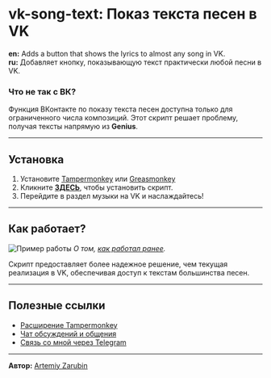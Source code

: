# vk-song-text: Показ текста песен в VK

**en:** Adds a button that shows the lyrics to almost any song in VK.  
**ru:** Добавляет кнопку, показывающую текст практически любой песни в VK.

### Что не так с ВК?
Функция ВКонтакте по показу текста песен доступна только для ограниченного числа композиций.
Этот скрипт решает проблему, получая тексты напрямую из **Genius**.

---

## Установка

1. Установите [Tampermonkey](https://tampermonkey.net/) или [Greasmonkey](https://addons.mozilla.org/en-US/firefox/addon/greasemonkey/)
2. Кликните **[ЗДЕСЬ](https://github.com/Artemiy-Zarubin/vk-song-text/raw/refs/heads/main/vk-song-text.user.js)**, чтобы установить скрипт.
3. Перейдите в раздел музыки на VK и наслаждайтесь!

---

## Как работает?
![Пример работы](https://i.imgur.com/qsLaWRL.gif)
*О том, [как работал ранее](https://i.imgur.com/xfXNei8.gif).*

Скрипт предоставляет более надежное решение, чем текущая реализация в VK, обеспечивая доступ к текстам большинства песен.

---

## Полезные ссылки

- [Расширение Tampermonkey](https://tampermonkey.net/)
- [Чат обсуждений и общения](https://t.me/zadevv)
- [Связь со мной через Telegram](https://t.me/ArtemiyZarubin)

---
**Автор:** [Artemiy Zarubin](https://t.me/ArtemiyZarubin)
